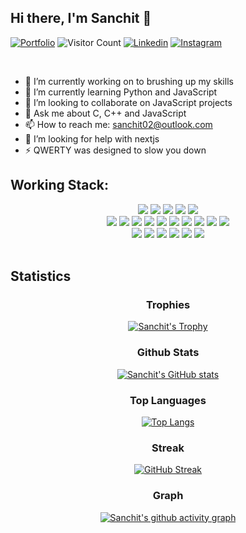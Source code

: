 ## Hi there, I'm Sanchit 👋

[![Portfolio](https://img.shields.io/website?color=blue&label=Portfolio&style=flat&up_message=Online&url=https://sanchitbajaj02.github.io/portfolio/)](https://sanchitbajaj02.github.io/portfolio/)
![Visitor Count](https://komarev.com/ghpvc/?username=sanchitbajaj02&color=blue&logo=flat)
[![Linkedin](https://img.shields.io/badge/sanchitbajaj02-black?style=flat&logo=Linkedin&logoColor=blue&link=https:https://www.linkedin.com/in/sanchitbajaj02/)](https://www.linkedin.com/in/sanchitbajaj02/)
[![Instagram](https://img.shields.io/badge/sbajaj_02-black?style=flat&logo=Instagram&logoColor=pink&target=_blank&link=https://www.instagram.com/sbajaj_02/)](https://www.instagram.com/sbajaj_02/)

<br>

- 🔭 I’m currently working on to brushing up my skills
- 🌱 I’m currently learning Python and JavaScript
- 👯 I’m looking to collaborate on JavaScript projects
- 💬 Ask me about C, C++ and JavaScript
- 📫 How to reach me: <a href="mailto:sanchit02@outlook.com">sanchit02@outlook.com</a>
- 🤔 I’m looking for help with nextjs
- ⚡ QWERTY was designed to slow you down
  <br/>

## Working Stack:

<div align="center">
    <img src="https://img.shields.io/badge/-C++-000000?&style=flat&logo=c%2B%2B&logoColor=0277BD" />
    <img src="https://img.shields.io/badge/-C-000000?&style=flat&logo=c&logoColor=5968BA" />
    <img src="https://img.shields.io/badge/-Java-000000?style=flat&logo=java&logoColor=F44336" />
    <img src="https://img.shields.io/badge/-Jupyter-000000?style=flat&logo=jupyter&logoColor=F57C00" />
    <img src="https://img.shields.io/badge/-Python-000000?style=flat&logo=python&logoColorhalf=396E9B" /> <br>
    <img src="https://img.shields.io/badge/-HTML-000000?&style=flat&logo=html5"/>
    <img src="https://img.shields.io/badge/-CSS-000000?&style=flat&logo=css3&logoColor=42A5F5"/>
    <img src="https://img.shields.io/badge/-JavaScript-000000?style=flat&logo=javascript&logoColor=FFCA28" />
    <img src="https://img.shields.io/badge/-Php-000000?style=flat&logo=php&logoColor=1E87E3" />
    <img src="https://img.shields.io/badge/-React-000000?style=flat&logo=react&logoColor=03AABF" />
    <img src="https://img.shields.io/badge/-Angular-000000?style=flat&logo=angular&logoColor=E53935">
    <img src="https://img.shields.io/badge/-Node.js-000000?&style=flat&logo=node.js&logoColor=8AC149"/>
    <img src="https://img.shields.io/badge/-NPM-000000?&style=flat&logo=npm&logoColor=CB3837"/>
    <img src="https://img.shields.io/badge/-MySQL-000000?style=flat&logo=mysql&logoColor=E6892E" />
    <img src="https://img.shields.io/badge/-MongoDB-000000?style=flat&logo=mongodb&logoColor=4AAA3C" /> <br>
    <img src="https://img.shields.io/badge/-git-000000?&style=flat&logo=git&logoColor=E64A19"/>
    <img src="https://img.shields.io/badge/-Gitpod-000000?style=flat&logo=gitpod&logoColor=29B4F4" />
    <img src="https://img.shields.io/badge/-Github-000000?style=flat&logo=github&logoColor=DEDEDF" />
    <img src="https://img.shields.io/badge/-Firebase-000000?style=flat&logo=firebase&logoColor=FBC02D" />
    <img src="https://img.shields.io/badge/-Repl-000000?style=flat&logo=repl.it&logoColor=E1E2E4" />
    <img src="https://img.shields.io/badge/-vscode-000000?style=flat&logo=visual-studio-code&logoColor=2BA1F1" />
</div>
<br/>

## Statistics

<div align="center">
  
  ### Trophies

  [![Sanchit's Trophy](https://github-profile-trophy.vercel.app/?username=sanchitbajaj02&row=1&column=7&margin-w=5&no-frame=true&theme=dracula)](https://github-profile-trophy.vercel.app/?username=sanchitbajaj02&row=1&column=7&margin-w=5&no-frame=true&theme=dracula)

  ### Github Stats

  [![Sanchit's GitHub stats](https://github-readme-stats.vercel.app/api?username=sanchitbajaj02&show_icons=true&count_private=true&include_all_commits=true&theme=dracula)](https://github.com/Sanchitbajaj02?tab=repositories)

  ### Top Languages

  [![Top Langs](https://github-readme-stats.vercel.app/api/top-langs/?username=sanchitbajaj02&count_private=true&include_all_commits=true&layout=compact&theme=dracula)](https://github-readme-stats.vercel.app/api/top-langs/?username=sanchitbajaj02&count_private=true&include_all_commits=true&layout=compact&theme=dracula)

  ### Streak

  [![GitHub Streak](https://github-readme-streak-stats.herokuapp.com/?user=sanchitbajaj02&theme=dracula)](https://git.io/streak-stats)

  ### Graph

  [![Sanchit's github activity graph](https://activity-graph.herokuapp.com/graph?username=sanchitbajaj02&theme=dracula)](https://activity-graph.herokuapp.com/graph?username=sanchitbajaj02&theme=dracula)

</div>

<!--
<a href="https://github.com/sanchitbajaj02">
  <img width="1000" src="https://github-profile-trophy.vercel.app/?username=sanchitbajaj02&row=1&column=7&margin-w=5&no-frame=true"/>
</a>
-->

<!--
<a href="https://activity-graph.herokuapp.com/graph?username=sanchitbajaj02">
  <img align="center" src="https://activity-graph.herokuapp.com/graph?username=sanchitbajaj02&theme=dracula">
</a>
-->

<!--
<a href="https://github.com/Sanchitbajaj02?tab=repositories">
  <img align="center" src="https://github-readme-stats.vercel.app/api?username=sanchitbajaj02&show_icons=true&count_private=true&include_all_commits=true&theme=dracula" />
</a>-->

<!--
<a href="https://github.com/Sanchitbajaj02?tab=repositories">
  <img align="center" src="https://github-readme-stats.vercel.app/api/top-langs/?username=sanchitbajaj02&count_private=true&include_all_commits=true&layout=compact&theme=dracula" />
</a>
-->

<!-- [![My Stats](https://github-readme-stats.vercel.app/api?username=sanchitbajaj02&show_icons=true&title_color=fe6287&icon_color=fe6287&text_color=ffffff&bg_color=0a192f&count_private=true&include_all_commits=true)](https://github.com/Sanchitbajaj02?tab=repositories)
-->

<!-- [![Top Langs](https://github-readme-stats.vercel.app/api/top-langs/?username=sanchitbajaj02&layout=compact&show_icons=true&title_color=fe6287&icon_color=21e6c1&text_color=21e6c1&bg_color=0a192f)](https://github.com/Sanchitbajaj02?tab=repositories) -->

